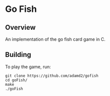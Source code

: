 Go Fish
=======

Overview
--------

An implementation of the go fish card game in C.

Building
--------

To play the game, run:
```
git clone https://github.com/adamd2/gofish
cd goFish/
make
./goFish
```

